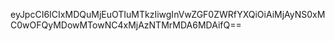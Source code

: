 eyJpcCI6ICIxMDQuMjEuOTIuMTkzIiwgInVwZGF0ZWRfYXQiOiAiMjAyNS0xMC0wOFQyMDowMTowNC4xMjAzNTMrMDA6MDAifQ==